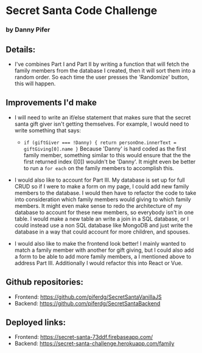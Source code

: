 # Secret Santa Code Challenge
### by Danny Pifer

## Details:
 - I've combines Part I and Part II by writing a function that will fetch the family members from the database I created, then it will sort them into a random order. So each time the user presses the 'Randomize' button, this will happen.

## Improvements I'd make
 - I will need to write an if/else statement that makes sure that the secret santa gift giver isn't getting themselves. For example, I would need to write something that says: 
   - `if (giftGiver === !Danny) {
    return personOne.innerText = giftGiving[0].name
      }`
  Because 'Danny' is hard coded as the first family member, something similar to this would ensure that the the first returned index ([0]) wouldn't be 'Danny'. It might even be better to run a `for each` on the family members to accomplish this.

  - I would also like to account for Part III. My database is set up for full CRUD so if I were to make a form on my page, I could add new family members to the database. I would then have to refactor the code to take into consideration which family members would giving to which family members. It might even make sense to redo the architecture of my database to account for these new members, so everybody isn't in one table. I would make a new table an write a join in a SQL database, or I could instead use a non SQL database like MongoDB and just write the database in a way that could account for more children, and spouses.

  - I would also like to make the frontend look better! I mainly wanted to match a family member with another for gift giving, but I could also add a form to be able to add more family members, a I mentioned above to address Part III. Additionally I would refactor this into React or Vue. 

## Github repositories:
  - Frontend: https://github.com/piferdg/SecretSantaVanillaJS
  - Backend: https://github.com/piferdg/SecretSantaBackend

## Deployed links:
  - Frontend: https://secret-santa-73ddf.firebaseapp.com/
  - Backend: https://secret-santa-challenge.herokuapp.com/family
